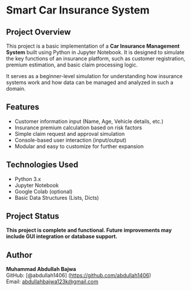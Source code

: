 # Smart Car Insurance System

## Project Overview

This project is a basic implementation of a **Car Insurance Management System** built using Python in Jupyter Notebook. It is designed to simulate the key functions of an insurance platform, such as customer registration, premium estimation, and basic claim processing logic.

It serves as a beginner-level simulation for understanding how insurance systems work and how data can be managed and analyzed in such a domain.

## Features

* Customer information input (Name, Age, Vehicle details, etc.)
* Insurance premium calculation based on risk factors
* Simple claim request and approval simulation
* Console-based user interaction (input/output)
* Modular and easy to customize for further expansion

## Technologies Used

* Python 3.x  
* Jupyter Notebook  
* Google Colab (optional)  
* Basic Data Structures (Lists, Dicts)  

## Project Status

**This project is complete and functional. Future improvements may include GUI integration or database support.**

## Author

**Muhammad Abdullah Bajwa**  
GitHub: [@abdullah1406] (https://github.com/abdullah1406)  
Email: abdullahbajwa123k@gmail.com
